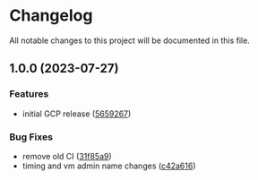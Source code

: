 # Changelog

All notable changes to this project will be documented in this file.

## 1.0.0 (2023-07-27)


### Features

* initial GCP release ([5659267](https://github.com/zscaler/terraform-gcp-zpa-app-connector-modules/commit/5659267b25ff80c7943cc34ff3b95b989aaf9e57))


### Bug Fixes

* remove old CI ([31f85a9](https://github.com/zscaler/terraform-gcp-zpa-app-connector-modules/commit/31f85a9b04e7935ce081c3ae18c77cffb7640277))
* timing and vm admin name changes ([c42a616](https://github.com/zscaler/terraform-gcp-zpa-app-connector-modules/commit/c42a616c7f6be59d1ea67d9cdc2474c38135a3b6))
